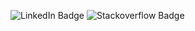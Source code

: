 ![LinkedIn Badge](https://img.shields.io/badge/-sarveshseri-blue?style=flat-square&logo=linkedin&link=https://www.linkedin.com/in/sarveshseri/)
![Stackoverflow Badge](https://img.shields.io/stackexchange/stackoverflow/r/1151929?label=sarveshseri&logo=stackoverflow&link=https://stackoverflow.com/users/1151929/sarveshseri)
